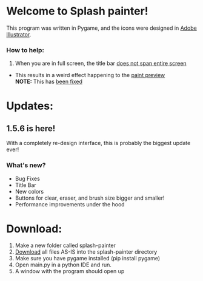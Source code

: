 # Welcome to Splash painter!

This program was written in Pygame, and the icons were designed in [Adobe Illustrator](https://www.adobe.com/products/illustrator.html).

### How to help:
1. When you are in full screen, the title bar [does not span entire screen](https://github.com/hhbo62/splash-painter/issues/1)
  - This results in a weird effect happening to the [paint preview](https://github.com/hhbo62/splash-painter/issues/1)  
**NOTE:** This has [been fixed](https://github.com/hhbo62/splash-painter/pull/2)

# Updates:
## 1.5.6 is here!
With a completely re-design interface, this is probably the biggest update ever!

### What's new?
- Bug Fixes
- Title Bar
- New colors
- Buttons for clear, eraser, and brush size bigger and smaller!
- Performance improvements under the hood

# Download:
1. Make a new folder called splash-painter
2. [Download](https://github.com/hhbo62/splash-painter) all files AS-IS into the splash-painter directory
3. Make sure you have pygame installed (pip install pygame)
4. Open main.py in a python IDE and run.
5. A window with the program should open up
